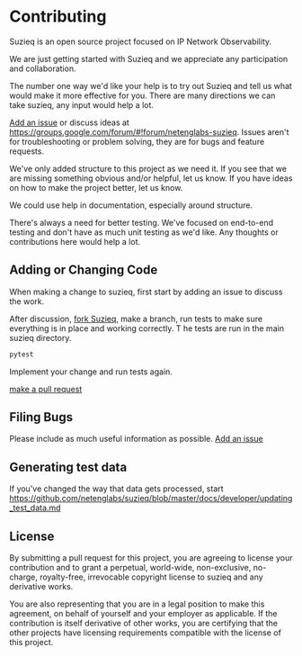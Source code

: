 # Contributing

Suzieq is an open source project focused on IP Network Observability.


We are just getting started with Suzieq and we appreciate any participation and collaboration.

The number one way we'd like your help is to try out Suzieq and tell us what would make it more 
effective for you. There are many directions we can take suzieq, any input would help a lot. 

[Add an issue](https://github.com/netenglabs/suzieq/issues/new) or 
discuss ideas at https://groups.google.com/forum/#!forum/netenglabs-suzieq. Issues aren't for 
troubleshooting or problem solving, they are for bugs and feature requests. 

We've only added structure to this project as we need it. If you see that we are missing something
obvious and/or helpful, let us know. If you have ideas on how to make the project better, let us know.

We could use help in documentation, especially around structure.

There's always a need for better testing. We've focused on end-to-end testing and don't have as much
unit testing as we'd like. Any thoughts or contributions here would help a lot.

## Adding or Changing Code

When making a change to suzieq, first start by adding an issue to discuss the work.

After discussion, [fork Suzieq](https://help.github.com/articles/fork-a-repo), make a branch,
run tests to make sure everything is in place and working correctly. T
he tests are run in the main suzieq directory.

``` bash
pytest
```

Implement your change and run tests again.

[make a pull request](https://help.github.com/articles/creating-a-pull-request)

## Filing Bugs

Please include as much useful information as possible. 
[Add an issue](https://github.com/netenglabs/suzieq/issues/new)

## Generating test data

If you've changed the way that data gets processed, start https://github.com/netenglabs/suzieq/blob/master/docs/developer/updating_test_data.md

## License

By submitting a pull request for this project, you are agreeing to license 
your contribution and to grant a perpetual, world-wide, non-exclusive, no-charge, 
royalty-free, irrevocable copyright license to suzieq and any derivative works.

You are also representing that you are in a legal position to make this agreement, 
on behalf of yourself and your employer as applicable. If the contribution 
is itself derivative of other works, you are certifying that the other projects have 
licensing requirements compatible with the license of this project.
